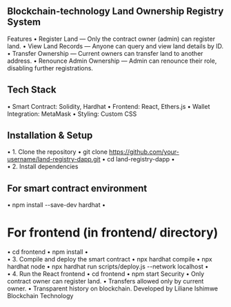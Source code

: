 ## Blockchain-technology Land Ownership Registry System
 Features
•	Register Land — Only the contract owner (admin) can register land.
•	 View Land Records — Anyone can query and view land details by ID.
•	 Transfer Ownership — Current owners can transfer land to another address.
•	 Renounce Admin Ownership — Admin can renounce their role, disabling further registrations.
 ## Tech Stack
•	Smart Contract: Solidity, Hardhat
•	Frontend: React, Ethers.js
•	Wallet Integration: MetaMask
•	Styling: Custom CSS
## Installation & Setup
•	1. Clone the repository
•	git clone https://github.com/your-username/land-registry-dapp.git
•	cd land-registry-dapp
•	
•	2. Install dependencies
## For smart contract environment
•	npm install --save-dev hardhat
•	
# For frontend (in frontend/ directory)
•	cd frontend
•	npm install
•	
•	3. Compile and deploy the smart contract
•	npx hardhat compile
•	npx hardhat node
•	npx hardhat run scripts/deploy.js --network localhost
•	
•	4. Run the React frontend
•	cd frontend
•	npm start
 Security
•	Only contract owner can register land.
•	Transfers allowed only by current owner.
•	Transparent history on blockchain.
Developed by
Liliane Ishimwe
Blockchain Technology 
